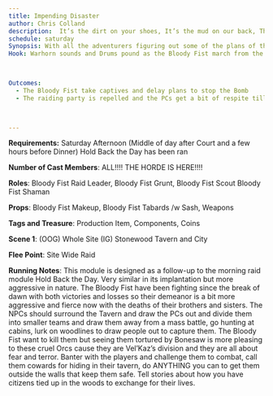 ```yaml
---
title: Impending Disaster
author: Chris Colland
description:  It’s the dirt on your shoes, It’s the mud on our back, That makes us one in the Same! After a chaotic afternoon in the town of Stonewood, the Bloody Fist return to show their relentlessness again to the adventurers who remain. 
schedule: saturday
Synopsis: With all the adventurers figuring out some of the plans of the Bloody Fist and the Bomb being close to ready to detonate, the Bloody Fist suits up to keep them pinned down in the Tavern and take prisoners! The Bloody Fist are becoming agitated at this point with the adventurers having some progress on goal to thwart their plans so only one way to stop that, the Way of the Blade!
Hook: Warhorn sounds and Drums pound as the Bloody Fist march from the woods and begin their assault

 

Outcomes: 
  - The Bloody Fist take captives and delay plans to stop the Bomb
  - The raiding party is repelled and the PCs get a bit of respite till the fury of the Fist returns….

 

---
```


 **Requirements:** Saturday Afternoon (Middle of day after Court and a few hours before Dinner)
 Hold Back the Day has been ran 

**Number of Cast Members**: ALL!!!! THE HORDE IS HERE!!!!

**Roles**: Bloody Fist Raid Leader, Bloody Fist Grunt, Bloody Fist Scout Bloody Fist Shaman

**Props**:  Bloody Fist Makeup, Bloody Fist Tabards /w Sash, Weapons

**Tags and Treasure**: Production Item, Components, Coins

**Scene 1**:  (OOG) Whole Site (IG) Stonewood Tavern and City

**Flee Point**: Site Wide Raid

**Running Notes**: This module is designed as a follow-up to the morning raid module Hold Back the Day. Very similar in its implantation but more aggressive in nature. The Bloody Fist have been fighting since the break of dawn with both victories and losses so their demeanor is a bit more aggressive and fierce now with the deaths of their brothers and sisters. The NPCs should surround the Tavern and draw the PCs out and divide them into smaller teams and draw them away from a mass battle, go hunting at cabins, lurk on woodlines to draw people out to capture them. The Bloody Fist want to kill them but seeing them tortured by Bonesaw is more pleasing to these cruel Orcs cause they are Vel’Kaz’s division and they are all about fear and terror. Banter with the players and challenge them to combat, call them cowards for hiding in their tavern, do ANYTHING you can to get them outside the walls that keep them safe. Tell stories about how you have citizens tied up in the woods to exchange for their lives.